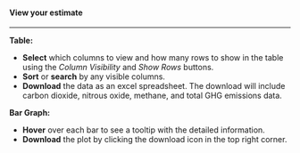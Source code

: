 
#### View your estimate

------------------------------------------------------------------------

**Table:**

-   **Select** which columns to view and how many rows to show in the
    table using the *Column Visibility* and *Show Rows* buttons.
-   **Sort** or **search** by any visible columns.
-   **Download** the data as an excel spreadsheet. The download will
    include carbon dioxide, nitrous oxide, methane, and total GHG
    emissions data.

**Bar Graph:**

-   **Hover** over each bar to see a tooltip with the detailed
    information.
-   **Download** the plot by clicking the download icon in the top right
    corner.
